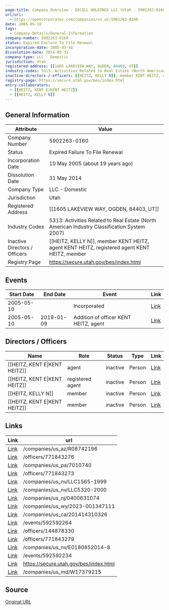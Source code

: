 ```yaml
---
page-title: Company Overview - EXCELL HOLDINGS LLC (Utah - 5902263-0160)
url/uri:
  - https://opencorporates.com/companies/us_ut/5902263-0160
date: 2005-05-10
tags:
  - Company-Details/General-Information
company-number: 5902263-0160
status: Expired Failure To File Renewal
incorporation-date: 2005-05-10
dissolution-date: 2014-05-31
company-type: LLC - Domestic
jurisdiction: Utah
registered-address: [[1605 LAKEVIEW WAY, OGDEN, 84403, UT]]
industry-codes: 5313: Activities Related to Real Estate (North American Industry Classification System 2007)
inactive-directors-/-officers: [[HEITZ, KELLY N]], member KENT HEITZ, agent KENT HEITZ, registered agent KENT HEITZ, member
registry-page: https://secure.utah.gov/bes/index.html
entry-collaborators:
  - [[HEITZ, KENT E|KENT HEITZ]]
  - [[HEITZ, KELLY N]]
---
```


## General Information
| Attribute          | Value                                       |
|--------------------|---------------------------------------------|
| Company Number     | 5902263-0160                                |
| Status             | Expired Failure To File Renewal             |
| Incorporation Date | 10 May 2005 (about 19 years ago)            |
| Dissolution Date   | 31 May 2014                                 |
| Company Type       | LLC - Domestic                              |
| Jurisdiction       | Utah                                        |
| Registered Address | [[1605 LAKEVIEW WAY, OGDEN, 84403, UT]]     |
| Industry Codes     | 5313: Activities Related to Real Estate (North American Industry Classification System 2007) |
| Inactive Directors / Officers | [[HEITZ, KELLY N]], member KENT HEITZ, agent KENT HEITZ, registered agent KENT HEITZ, member |
| Registry Page      | https://secure.utah.gov/bes/index.html      |

## Events

| Start Date | End Date   | Event                                                   | Link |
|------------|------------|-------------------------------------------------------|------|
| 2005-05-10 |            | Incorporated                                            | [Link](https://opencorporates.com/events/592592264) |
| 2005-05-10 | 2019-01-09 | Addition of officer KENT HEITZ, agent                   | [Link](https://opencorporates.com/events/592592234) |

## Directors / Officers
| Name                 | Role            | Status     | Type        | Link |
|----------------------|-----------------|------------|-------------|------|
| [[HEITZ, KENT E\|KENT HEITZ]] | agent           | inactive   | Person      | [Link](https://opencorporates.com/officers/144878330) |
| [[HEITZ, KENT E\|KENT HEITZ]] | registered agent | inactive   | Person      | [Link](https://opencorporates.com/officers/771843273) |
| [[HEITZ, KELLY N]] | member          | inactive   | Person      | [Link](https://opencorporates.com/officers/771843276) |
| [[HEITZ, KENT E\|KENT HEITZ]] | member          | inactive   | Person      | [Link](https://opencorporates.com/officers/771843279) |

## Links
| Link   | url                            
|--------|--------------------------------|
| [Link](/companies/us_az/R08742196) |/companies/us_az/R08742196    |
| [Link](/officers/771843276) |/officers/771843276           |
| [Link](/companies/us_pa/7010740) |/companies/us_pa/7010740      |
| [Link](/officers/771843273) |/officers/771843273           |
| [Link](/companies/us_nv/LLC1565-1999) |/companies/us_nv/LLC1565-1999 |
| [Link](/companies/us_nv/LLC5320-2000) |/companies/us_nv/LLC5320-2000 |
| [Link](/companies/us_nj/0400631074) |/companies/us_nj/0400631074   |
| [Link](/companies/us_wy/2023-001347111) |/companies/us_wy/2023-001347111|
| [Link](/companies/us_ca/201414310326) |/companies/us_ca/201414310326 |
| [Link](/events/592592264) |/events/592592264             |
| [Link](/officers/144878330) |/officers/144878330           |
| [Link](/officers/771843279) |/officers/771843279           |
| [Link](/companies/us_nv/E0180852014-8) |/companies/us_nv/E0180852014-8|
| [Link](/events/592592234) |/events/592592234             |
| [Link](https://secure.utah.gov/bes/index.html) |https://secure.utah.gov/bes/index.html|
| [Link](/companies/us_md/W17379215) |/companies/us_md/W17379215    |

## Source
[Original URL](https://opencorporates.com/companies/us_ut/5902263-0160)
